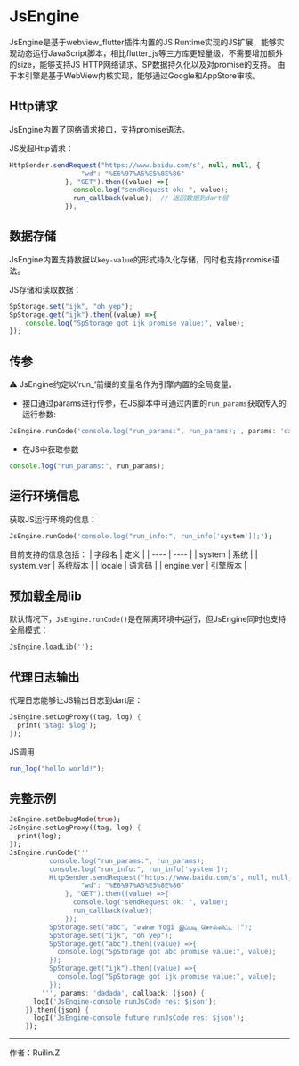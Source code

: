 # JsEngine
JsEngine是基于webview_flutter插件内置的JS Runtime实现的JS扩展，能够实现动态运行JavaScript脚本，相比flutter_js等三方库更轻量级，不需要增加额外的size，能够支持JS HTTP网络请求、SP数据持久化以及对promise的支持。
由于本引擎是基于WebView内核实现，能够通过Google和AppStore审核。

## Http请求
JsEngine内置了网络请求接口，支持promise语法。

JS发起Http请求：
```javascript
HttpSender.sendRequest("https://www.baidu.com/s", null, null, {
                  "wd": "%E6%97%A5%E5%8E%86"
              }, "GET").then((value) =>{
                console.log("sendRequest ok: ", value);
                run_callback(value);  // 返回数据到dart层
              });
```

## 数据存储
JsEngine内置支持数据以`key-value`的形式持久化存储，同时也支持promise语法。

JS存储和读取数据：
```javascript
SpStorage.set("ijk", "oh yep");
SpStorage.get("ijk").then((value) =>{
    console.log("SpStorage got ijk promise value:", value);
});
```

## 传参
⚠️ JsEngine约定以‘run_’前缀的变量名作为引擎内置的全局变量。
- 接口通过params进行传参，在JS脚本中可通过内置的`run_params`获取传入的运行参数:
```dart
JsEngine.runCode('console.log("run_params:", run_params);', params: 'dadada');
```
- 在JS中获取参数
```javascript
console.log("run_params:", run_params);
```

## 运行环境信息
获取JS运行环境的信息：
```dart
JsEngine.runCode('console.log("run_info:", run_info['system']);');
```

目前支持的信息包括：
|  字段名   | 定义  |
|  ----  | ----  |
| system  | 系统 |
| system_ver  | 系统版本 |
| locale  | 语言码 |
| engine_ver  | 引擎版本 |

## 预加载全局lib
默认情况下，`JsEngine.runCode()`是在隔离环境中运行，但JsEngine同时也支持全局模式：
```dart
JsEngine.loadLib('');
```

## 代理日志输出
代理日志能够让JS输出日志到dart层：
```dart
JsEngine.setLogProxy((tag, log) {
  print('$tag: $log');
});
```
JS调用
```javascript
run_log("hello world!");
```

## 完整示例
```dart
JsEngine.setDebugMode(true);
JsEngine.setLogProxy((tag, log) {
  print(log);
});
JsEngine.runCode('''
          console.log("run_params:", run_params);
          console.log("run_info:", run_info['system']);
          HttpSender.sendRequest("https://www.baidu.com/s", null, null, {
                  "wd": "%E6%97%A5%E5%8E%86"
              }, "GET").then((value) =>{
                console.log("sendRequest ok: ", value);
                run_callback(value);
              });
          SpStorage.set("abc", "என்ன Yogi இப்படி சொல்லிட்ட |");
          SpStorage.set("ijk", "oh yep");
          SpStorage.get("abc").then((value) =>{
            console.log("SpStorage got abc promise value:", value);
          });
          SpStorage.get("ijk").then((value) =>{
            console.log("SpStorage got ijk promise value:", value);
          });
        ''', params: 'dadada', callback: (json) {
      logI('JsEngine-console runJsCode res: $json');
    }).then((json) {
      logI('JsEngine-console future runJsCode res: $json');
    });
```
---
作者：Ruilin.Z

